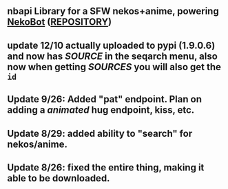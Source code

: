 nbapi
Library for a SFW nekos+anime, powering [NekoBot](http://neko-bot.net)  ([REPOSITORY](https://github.com/lazyneko1/NekoBot))
------------------------------
update 12/10
actually uploaded to pypi (1.9.0.6) and now has *SOURCE* in the seqarch menu, also now when getting *SOURCES* you will also get the `id`
-----------------------------
Update 9/26:
Added "pat" endpoint. Plan on adding a *animated* hug endpoint, kiss, etc.
-----------------------------
Update 8/29:
added ability to "search" for nekos/anime.
------------------------------
Update 8/26:
fixed the entire thing, making it able to be downloaded.
------------------------------
